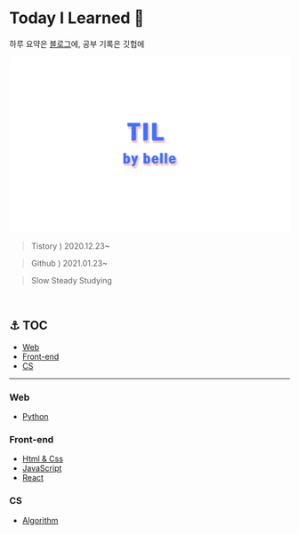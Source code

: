 # Today I Learned 🥇

하루 요약은 [블로그](https://bellekimm.tistory.com/category/FE%20Diary/TIL)에, 공부 기록은 깃헙에

![til_image](./image.jpg)

> Tistory ) 2020.12.23~

> Github ) 2021.01.23~

> Slow Steady Studying

<br />

## ⚓ TOC

- [Web](#web)
- [Front-end](#front-end)
- [CS](#cs)

<hr />

### Web

- [Python](https://github.com/kkimke/TIL/tree/master/web/python)

### Front-end

- [Html & Css]()
- [JavaScript]()
- [React]()

### CS

- [Algorithm]()
